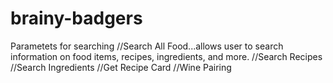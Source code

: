 # brainy-badgers

Parametets for searching
//Search All Food...allows user to search information on food items, recipes, ingredients, and more.
//Search Recipes 
//Search Ingredients
//Get Recipe Card
//Wine Pairing
